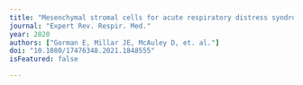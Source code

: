 ```yaml
---
title: "Mesenchymal stromal cells for acute respiratory distress syndrome (ARDS), sepsis, and COVID-19 infection: optimizing the therapeutic potential."
journal: "Expert Rev. Respir. Med."
year: 2020
authors: ["Gorman E, Millar JE, McAuley D, et. al."]
doi: "10.1080/17476348.2021.1848555"
isFeatured: false

---
```

